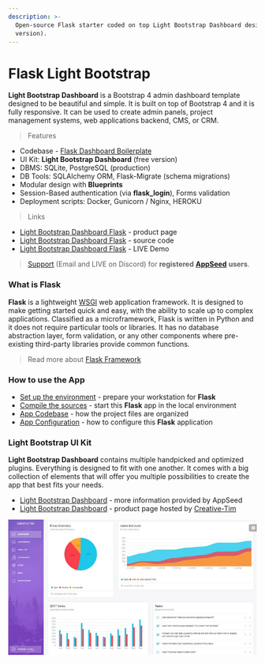 ```yaml
---
description: >-
  Open-source Flask starter coded on top Light Bootstrap Dashboard design (free
  version).
---
```


# Flask Light Bootstrap

**Light Bootstrap Dashboard** is a Bootstrap 4 admin dashboard template designed to be beautiful and simple. It is built on top of Bootstrap 4 and it is fully responsive. It can be used to create admin panels, project management systems, web applications backend, CMS, or CRM.

> Features

* Codebase - [Flask Dashboard Boilerplate](../../boilerplate-code/flask-dashboard.md)
* UI Kit: **Light Bootstrap Dashboard** (free version)&#x20;
* DBMS: SQLite, PostgreSQL (production)
* DB Tools: SQLAlchemy ORM, Flask-Migrate (schema migrations)
* Modular design with **Blueprints**
* Session-Based authentication (via **flask\_login**), Forms validation
* Deployment scripts: Docker, Gunicorn / Nginx, HEROKU&#x20;

> Links

* [Light Bootstrap Dashboard Flask](https://appseed.us/admin-dashboards/flask-dashboard-light-bootstrap) - product page
* [Light Bootstrap Dashboard Flask](https://github.com/app-generator/flask-dashboard-light-bootstrap) - source code&#x20;
* [Light Bootstrap Dashboard Flask](https://flask-light-bootstrap.appseed-srv1.com) - LIVE Demo&#x20;

> [Support](https://appseed.us/support) (Email and LIVE on Discord) for **registered** [**AppSeed**](https://appseed.us) **users**.



### What is Flask

**Flask** is a lightweight [WSGI](../../content/what-is/wsgi.md) web application framework. It is designed to make getting started quick and easy, with the ability to scale up to complex applications. Classified as a microframework, Flask is written in Python and it does not require particular tools or libraries. It has no database abstraction layer, form validation, or any other components where pre-existing third-party libraries provide common functions.

> Read more about [Flask Framework](../../content/what-is/flask.md)



### How to use the App

* [Set up the environment](../../boilerplate-code/flask-dashboard.md#environment) - prepare your workstation for **Flask**
* [Compile the sources](../../boilerplate-code/flask-dashboard.md#build-the-app-1) - start this **Flask** app in the local environment
* [App Codebase](../../boilerplate-code/flask-dashboard.md#app-codebase) - how the project files are organized
* [App Configuration](../../boilerplate-code/flask-dashboard.md#app-configuration) - how to configure this **Flask** application



### Light Bootstrap UI Kit

**Light Bootstrap Dashboard** contains multiple handpicked and optimized plugins. Everything is designed to fit with one another. It comes with a big collection of elements that will offer you multiple possibilities to create the app that best fits your needs.

* [Light Bootstrap Dashboard](../../content/bootstrap-template/light-bootstrap-dashboard.md) - more information provided by AppSeed
* [Light Bootstrap Dashboard](https://bit.ly/2ZEXOU3) - product page hosted by [Creative-Tim](../../content/partners/creative-tim.md)

![Light Bootstrap Dashboard - Free Template.](../../.gitbook/assets/light-bootstrap-dashboard.jpg)
